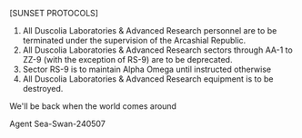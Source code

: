 [SUNSET PROTOCOLS]

1. All Duscolia Laboratories & Advanced Research personnel are to be terminated under the supervision of the Arcashial Republic.
2. All Duscolia Laboratories & Advanced Research sectors through AA-1 to ZZ-9 (with the exception of RS-9) are to be deprecated.
3. Sector RS-9 is to maintain Alpha Omega until instructed otherwise
4. All Duscolia Laboratories & Advanced Research equipment is to be destroyed.

We'll be back when the world comes around

Agent Sea-Swan-240507
